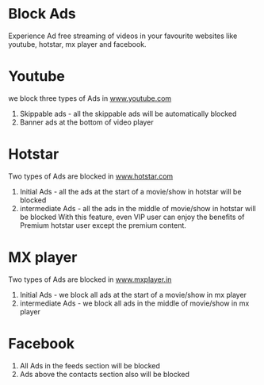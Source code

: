 # Block Ads
Experience Ad free streaming of videos in your favourite websites like youtube, hotstar, mx player and facebook. 

# Youtube
we block three types of Ads in www.youtube.com
1. Skippable ads - all the skippable ads will be automatically blocked
2. Banner ads at the bottom of video player

# Hotstar
Two types of Ads are blocked in www.hotstar.com
1. Initial Ads - all the ads at the start of a movie/show in hotstar will be blocked
2. intermediate Ads - all the ads in the middle of movie/show in hotstar will be blocked
With this feature, even VIP user can enjoy the benefits of Premium hotstar user except the premium content.

# MX player
Two types of Ads are blocked in www.mxplayer.in
1. Initial Ads - we block all ads at the start of a movie/show in mx player
2. intermediate Ads - we block all ads in the middle of movie/show in mx player

# Facebook
1. All Ads in the feeds section will be blocked
2. Ads above the contacts section also will be blocked